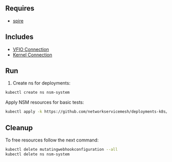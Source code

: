 ## Requires

- [spire](../spire)

## Includes

- [VFIO Connection](../use-cases/Vfio2Noop)
- [Kernel Connection](../use-cases/SriovKernel2Noop)

## Run

1. Create ns for deployments:
```bash
kubectl create ns nsm-system
```

Apply NSM resources for basic tests:
```bash
kubectl apply -k https://github.com/networkservicemesh/deployments-k8s/examples/sriov?ref=58c6a17d0a95b766b72c796f07cf25870727848a
```

## Cleanup

To free resources follow the next command:
```bash
kubectl delete mutatingwebhookconfiguration --all
kubectl delete ns nsm-system
```
